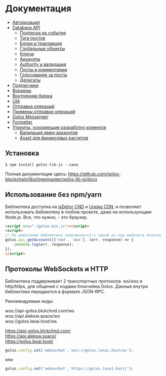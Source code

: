 # Документация

- [Авторизация](./files/auth.md)
- [Database API](./files/database.md)
    - [Подписка на события](./files/database.md#подписка-на-события)
    - [Тэги постов](./files/database.md#тэги-постов)
    - [Блоки и транзакции](./files/database.md#блоки-и-транзакции)
    - [Глобальные объекты](./files/database.md#глобальные-объекты)
    - [Ключи](./files/database.md#ключи)
    - [Аккаунты](./files/database.md#аккаунты)
    - [Authority и валидация](./files/database.md#authority-и-валидация)
    - [Посты и комментарии](./files/database.md#посты-и-комментарии)
    - [Голосование за посты](./files/database.md#голосование-за-посты)
    - [Делегаты](./files/database.md#делегаты)
- [Подписчики](./files/follow.md)
- [Воркеры](./files/workers.md)
- [Внутренняя биржа](./files/market.md)
- [UIA](./files/UIA.md)
- [Отправка операций](./files/broadcast.md)
- [Примеры отправки операций](./files/broadcast.md#примеры-отправки-операций)
- [Golos Messenger](./files/msgs.md)
- [Formatter](./files/formatter.md)
- [Утилиты, ускоряющие разработку клиентов](./files/utils.md)
    - [Валидация имен аккаунтов](./files/utils.md#валидация-имен-аккаунтов)
    - [Asset для финансовых расчетов](./files/utils.md#asset-для-финансовых-расчетов)

## Установка
```
$ npm install golos-lib-js --save
```

Полная документация здесь:
https://github.com/golos-blockchain/libs/tree/master/golos-lib-js/docs

## Использование без npm/yarn

Библиотека доступна на [jsDelivr CND](https://cdn.jsdelivr.net/npm/golos-lib-js@latest/dist/golos.min.js) и [Unpkg CDN](https://unpkg.com/golos-lib-js@latest/dist/golos.min.js), и позволяет использовать библиотеку в любом проекте, даже не использующем Node.js. Все, что нужно, - это браузер.

```html 
<script src="./golos.min.js"></script>
<script>
// По умолчанию библиотека подключается к одной из нод майннета блокчейна Golos
golos.api.getAccounts(['ned', 'dan'], (err, response) => {
    console.log(err, response);
});
</script>
```

## Протоколы WebSockets и HTTP

Библиотека поддерживает 2 транспортных протокола: ws/wss и http/https, для общения с нодами блокчейна Golos. Данные внутри библиотеки передаются в формате JSON-RPC.

Рекомендуемые ноды:

wss://api-golos.blckchnd.com/ws<br/>
wss://api.aleksw.space/ws<br/>
wss://golos.lexai.host/ws<br/>

https://api-golos.blckchnd.com/<br/>
https://api.aleksw.space/<br/>
https://golos.lexai.host/<br/>

```js
golos.config.set('websocket','wss://golos.lexai.host/ws');
```
или
```js
golos.config.set('websocket','https://golos.lexai.host/');
```
